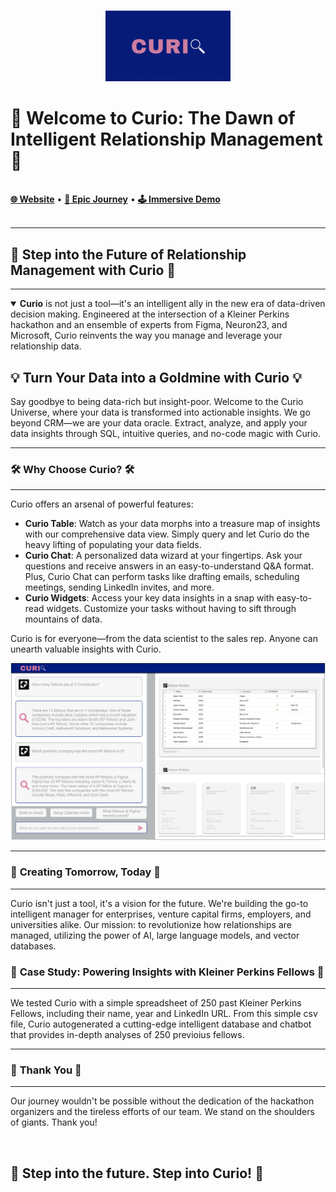 <p align="center">
  <br>
  <img src="https://github.com/Curio-IRM/.github/blob/main/profile/curio.png" alt="Curio" width="200"/>
  <br>
  <h1>🚀 Welcome to Curio: The Dawn of Intelligent Relationship Management 🚀</h1>
  <br>
  <a href="https://kp-fellows-documents.vercel.app/"><strong>🌐 Website</strong></a> • 
  <a href="https://www.loom.com/share/7b8b3d11cb074de28de8418348f4c0ac"><strong>🎥 Epic Journey</strong></a> • 
  <a href="https://www.loom.com/share/143ed397944945c38f69a1a741475d41?sid=a27b6242-2793-45e4-9b8a-a6422e8bbc8a"><strong>🕹️ Immersive Demo</strong></a>
  <br>
  <br>
</p>

---

## 🎯 **Step into the Future of Relationship Management with Curio** 🎯

---

<details open>
<summary><b>Curio</b> is not just a tool—it's an intelligent ally in the new era of data-driven decision making. Engineered at the intersection of a Kleiner Perkins hackathon and an ensemble of experts from Figma, Neuron23, and Microsoft, Curio reinvents the way you manage and leverage your relationship data.</summary>

## 💡 **Turn Your Data into a Goldmine with Curio** 💡

Say goodbye to being data-rich but insight-poor. Welcome to the Curio Universe, where your data is transformed into actionable insights. We go beyond CRM—we are your data oracle. Extract, analyze, and apply your data insights through SQL, intuitive queries, and no-code magic with Curio.

</details>

---

### 🛠️ **Why Choose Curio?** 🛠️

---

Curio offers an arsenal of powerful features:

- **Curio Table**: Watch as your data morphs into a treasure map of insights with our comprehensive data view. Simply query and let Curio do the heavy lifting of populating your data fields.
- **Curio Chat**: A personalized data wizard at your fingertips. Ask your questions and receive answers in an easy-to-understand Q&A format. Plus, Curio Chat can perform tasks like drafting emails, scheduling meetings, sending LinkedIn invites, and more.
- **Curio Widgets**: Access your key data insights in a snap with easy-to-read widgets. Customize your tasks without having to sift through mountains of data.

Curio is for everyone—from the data scientist to the sales rep. Anyone can unearth valuable insights with Curio.

<p align="center">
  <img src="https://github.com/Curio-IRM/.github/blob/main/profile/mockup.png" alt="Curio Vision"/>
</p>

---

### 🚀 **Creating Tomorrow, Today** 🚀

---

Curio isn't just a tool, it's a vision for the future. We're building the go-to intelligent manager for enterprises, venture capital firms, employers, and universities alike. Our mission: to revolutionize how relationships are managed, utilizing the power of AI, large language models, and vector databases.

### 💞 **Case Study: Powering Insights with Kleiner Perkins Fellows** 💞

---

We tested Curio with a simple spreadsheet of 250 past Kleiner Perkins Fellows, including their name, year and LinkedIn URL. From this simple csv file, Curio autogenerated a cutting-edge intelligent database and chatbot that provides in-depth analyses of 250 previoius fellows.

---

### 🙏 **Thank You** 🙏

---

Our journey wouldn't be possible without the dedication of the hackathon organizers and the tireless efforts of our team. We stand on the shoulders of giants. Thank you!

<p align="center">
  <br>
  <h2>🎉 Step into the future. Step into Curio! 🎉</h2>
  <br>
</p>
